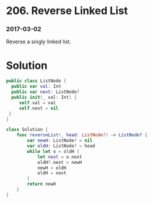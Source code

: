 # 206. Reverse Linked List

### 2017-03-02

Reverse a singly linked list.



# Solution

```swift
public class ListNode {
  public var val: Int
  public var next: ListNode?
  public init(_ val: Int) {
     self.val = val
     self.next = nil
 }
}

class Solution {
    func reverseList(_ head: ListNode?) -> ListNode? {
        var newH: ListNode? = nil
        var oldH: ListNode? = head
        while let o = oldH {
            let next = o.next
            oldH?.next = newH
            newH = oldH
            oldH = next
        }
        return newH
    }
}
```

